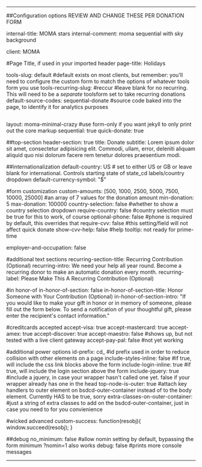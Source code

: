 ---

##Configuration options REVIEW AND CHANGE THESE PER DONATION FORM

internal-title: MOMA stars
internal-comment: moma sequential with sky background

client: MOMA

#Page Title, if used in your imported header
page-title: Holidays

tools-slug: default #default exists on most clients, but remember: you'll need to configure the custom form to match the options of whatever tools form you use
tools-recurring-slug: #reccur  #leave blank for no recurring. This will need to be a _separate_ toolsform set to take recurring donations
default-source-codes: sequential-donate #source code baked into the page, to identify it for analytics purposes

##
layout: moma-minimal-crazy  #use form-only if you want jekyll to only print out the core markup
sequential: true
quick-donate: true

##top-section
header-section: true
title: Donate
subtitle: Lorem ipsum dolor sit amet, consectetur adipisicing elit. Commodi, ullam, error, deleniti aliquam aliquid quo nisi dolorum facere rem tenetur dolores praesentium modi.

##internationalization
default-country: US # set to either US or GB or leave blank for international. Controls starting state of state_cd labels/country dropdown
default-currency-symbol: "$"

#form customization
custom-amounts: [500, 1000, 2500, 5000, 7500, 10000, 25000] #an array of 7 values for the donation amount
min-donation: 5
max-donation: 100000
country-selection: false #whether to show a country selection dropdown
require-country: false #country selection must be true for this to work, of course
optional-phone: false #phone is required by default, this overrides that
require-cvv: false #this setting/field will not affect quick donate
show-cvv-help: false #help tooltip: not ready for prime-time

employer-and-occupation: false


#additional text sections
recurring-section-title: Recurring Contribution <span>(Optional)</span>
recurring-intro: We need your help all year round. Become a recurring donor to make an automatic donation every month.
recurring-label: Please Make This A Recurring Contribution <span>(Optional)</span>

#in honor-of
in-honor-of-section: false
in-honor-of-section-title: Honor Someone with Your Contribution <span>(Optional)</span>
in-honor-of-section-intro: "If you would like to make your gift in honor or in memory of someone, please fill out the form below. To send a notification of your thoughtful gift, please enter the recipient's contact information."

#creditcards accepted
accept-visa: true
accept-mastercard: true
accept-amex: true
accept-discover: true
accept-maestro: false #shows up, but not tested with a live client gateway
accept-pay-pal: false  #not yet working

#additional power options
id-prefix: cd_ #id prefix used in order to reduce collision with other elements on a page 
include-styles-inline: false #if true, will include the css link blocks above the form
include-login-inline: true #if true, will include the login section above the form
include-jquery: true #include a jquery, in case your wrapper hasn't called one yet. false if your wrapper already has one in the head
top-node-is-outer: true #attach key handlers to outer element on bsdcd-outer-container instead of to the body element. Currently HAS to be true, sorry
extra-classes-on-outer-container: #just a string of extra classes to add on the bsdcd-outer-container, just in case you need to for you convienience


#wicked advanced
custom-success: function(resobj){ window.succeed(resobj); }

##debug
no_minimum: false #allow nomin setting by default, bypassing the form minimum ?nomin=1 also works
debug: false #prints more console messages

---
